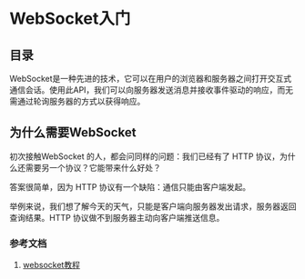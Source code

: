 # WebSocket入门

## 目录

WebSocket是一种先进的技术，它可以在用户的浏览器和服务器之间打开交互式通信会话。使用此API，我们可以向服务器发送消息并接收事件驱动的响应，而无需通过轮询服务器的方式以获得响应。
## 为什么需要WebSocket
初次接触WebSocket 的人，都会问同样的问题：我们已经有了 HTTP 协议，为什么还需要另一个协议？它能带来什么好处？

答案很简单，因为 HTTP 协议有一个缺陷：通信只能由客户端发起。

举例来说，我们想了解今天的天气，只能是客户端向服务器发出请求，服务器返回查询结果。HTTP 协议做不到服务器主动向客户端推送信息。

### 参考文档
1. [websocket教程](http://websocketbook.rails365.net/467125)